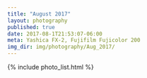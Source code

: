 ```yaml
---
title: "August 2017"
layout: photography
published: true
date: 2017-08-1T21:53:07-06:00
meta: Yashica FX-2, Fujifilm Fujicolor 200
img_dir: img/photography/Aug_2017/
---
```


{% include photo_list.html %}
